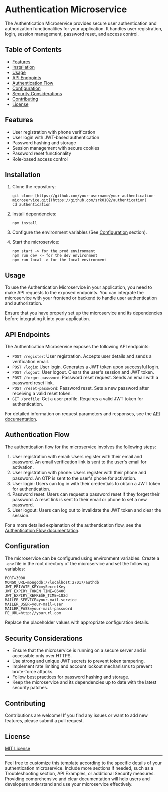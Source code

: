 # Authentication Microservice

The Authentication Microservice provides secure user authentication and authorization functionalities for your application. It handles user registration, login, session management, password reset, and access control.

## Table of Contents

- [Features](#features)
- [Installation](#installation)
- [Usage](#usage)
- [API Endpoints](#api-endpoints)
- [Authentication Flow](#authentication-flow)
- [Configuration](#configuration)
- [Security Considerations](#security-considerations)
- [Contributing](#contributing)
- [License](#license)

## Features

- User registration with phone verification
- User login with JWT-based authentication
- Password hashing and storage
- Session management with secure cookies
- Password reset functionality
- Role-based access control

## Installation

1. Clone the repository:

   ```
   git clone [https://github.com/your-username/your-authentication-microservice.git](https://github.com/srk0102/authentication)
   cd authentication
   ```
2. Install dependencies:

   ```
   npm install
   ```
3. Configure the environment variables (See [Configuration](#configuration) section).
4. Start the microservice:

   ```
   npm start -> for the prod environment
   npm run dev -> for the dev environment
   npm run local -> for the local environment
   ```

## Usage

To use the Authentication Microservice in your application, you need to make API requests to the exposed endpoints. You can integrate the microservice with your frontend or backend to handle user authentication and authorization.

Ensure that you have properly set up the microservice and its dependencies before integrating it into your application.

## API Endpoints

The Authentication Microservice exposes the following API endpoints:

- `POST /register`: User registration. Accepts user details and sends a verification email.
- `POST /login`: User login. Generates a JWT token upon successful login.
- `POST /logout`: User logout. Clears the user's session and JWT token.
- `POST /forgot-password`: Password reset request. Sends an email with a password reset link.
- `POST /reset-password`: Password reset. Sets a new password after receiving a valid reset token.
- `GET /profile`: Get a user profile. Requires a valid JWT token for authentication.

For detailed information on request parameters and responses, see the [API documentation](./api-docs.md).

## Authentication Flow

The authentication flow for the microservice involves the following steps:

1. User registration with email: Users register with their email and password. An email verification link is sent to the user's email for activation.
2. User registration with phone: Users register with their phone and password. An OTP is sent to the user's phone for activation.
3. User login: Users can log in with their credentials to obtain a JWT token for authentication.
4. Password reset: Users can request a password reset if they forget their password. A reset link is sent to their email or phone to set a new password.
5. User logout: Users can log out to invalidate the JWT token and clear the session.

For a more detailed explanation of the authentication flow, see the [Authentication Flow documentation](./authentication-flow.md).

## Configuration

The microservice can be configured using environment variables. Create a `.env` file in the root directory of the microservice and set the following variables:

```
PORT=3000
MONGO_URL=mongodb://localhost:27017/authdb
JWT_PRIVATE_KEY=mySecretKey
JWT_EXPIRY_TOKEN_TIME=86400
JWT_EXPIRY_REFRESH_TIME=182d
MAILER_SERVICE=your-mail-service
MAILER_USER=your-mail-user
MAILER_PASS=your-mail-password
FE_URL=http://yoururl.com
```

Replace the placeholder values with appropriate configuration details.

## Security Considerations

- Ensure that the microservice is running on a secure server and is accessible only over HTTPS.
- Use strong and unique JWT secrets to prevent token tampering.
- Implement rate limiting and account lockout mechanisms to prevent brute-force attacks.
- Follow best practices for password hashing and storage.
- Keep the microservice and its dependencies up to date with the latest security patches.

## Contributing

Contributions are welcome! If you find any issues or want to add new features, please submit a pull request.

## License

[MIT License](LICENSE)

---

Feel free to customize this template according to the specific details of your authentication microservice. Include more sections if needed, such as a Troubleshooting section, API Examples, or additional Security measures. Providing comprehensive and clear documentation will help users and developers understand and use your microservice effectively.
